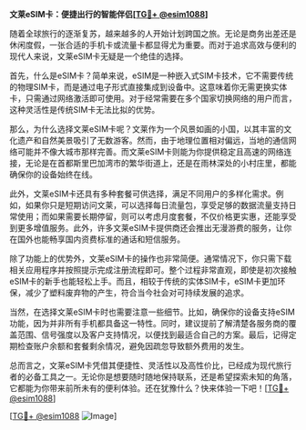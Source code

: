 **文莱eSIM卡：便捷出行的智能伴侣[[TG💪+ @esim1088](https://t.me/s/esim1088)]**

随着全球旅行的逐渐复苏，越来越多的人开始计划跨国之旅。无论是商务出差还是休闲度假，一张合适的手机卡或流量卡都显得尤为重要。而对于追求高效与便利的现代人来说，文莱eSIM卡无疑是一个绝佳的选择。

首先，什么是eSIM卡？简单来说，eSIM是一种嵌入式SIM卡技术，它不需要传统的物理SIM卡，而是通过电子形式直接集成到设备中。这意味着你无需更换实体卡，只需通过网络激活即可使用。对于经常需要在多个国家切换网络的用户而言，这种灵活性是传统SIM卡无法比拟的优势。

那么，为什么选择文莱eSIM卡呢？文莱作为一个风景如画的小国，以其丰富的文化遗产和自然美景吸引了无数游客。然而，由于地理位置相对偏远，当地的通信网络可能并不像大城市那样完善。而文莱eSIM卡则能为你提供稳定且高速的网络连接，无论是在首都斯里巴加湾市的繁华街道上，还是在雨林深处的小村庄里，都能确保你的设备始终在线。

此外，文莱eSIM卡还具有多种套餐可供选择，满足不同用户的多样化需求。例如，如果你只是短期访问文莱，可以选择每日流量包，享受足够的数据流量支持日常使用；而如果需要长期停留，则可以考虑月度套餐，不仅价格更实惠，还能享受到更多增值服务。此外，许多文莱eSIM卡提供商还会推出无漫游费的服务，让你在国外也能畅享国内资费标准的通话和短信服务。

除了功能上的优势外，文莱eSIM卡的操作也非常简便。通常情况下，你只需下载相关应用程序并按照提示完成注册流程即可。整个过程非常直观，即使是初次接触eSIM卡的新手也能轻松上手。而且，相较于传统的实体SIM卡，eSIM卡更加环保，减少了塑料废弃物的产生，符合当今社会对可持续发展的追求。

当然，在选择文莱eSIM卡时也需要注意一些细节。比如，确保你的设备支持eSIM功能，因为并非所有手机都具备这一特性。同时，建议提前了解清楚各服务商的覆盖范围、信号强度以及客户支持情况，以便找到最适合自己的方案。最后，记得定期检查账户余额和套餐剩余情况，避免因疏忽导致额外费用的发生。

总而言之，文莱eSIM卡凭借其便捷性、灵活性以及高性价比，已经成为现代旅行者的必备工具之一。无论你是想要随时随地保持联系，还是希望探索未知的角落，它都能为你带来前所未有的便利体验。还在犹豫什么？快来体验一下吧！[[TG💪+ @esim1088](https://t.me/s/esim1088)]

[[TG💪+ @esim1088](https://t.me/s/esim1088) ![Image](https://i.postimg.cc/4NQfJmqS/Snipaste-2025-05-13-00-14-12.png)]